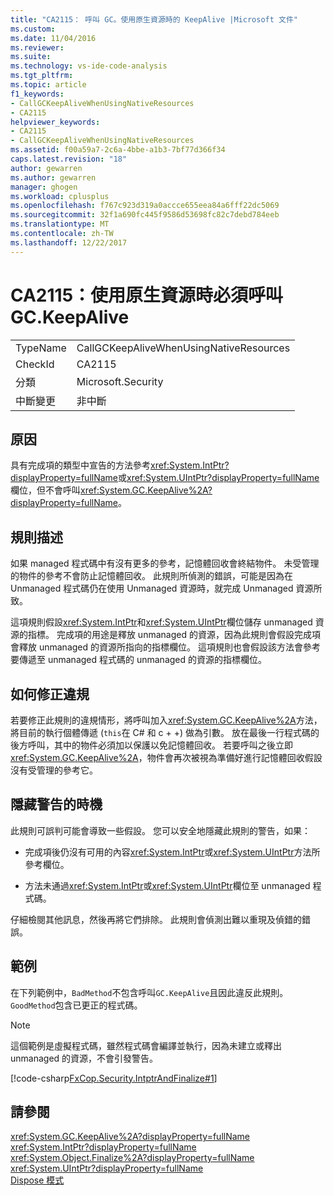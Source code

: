 ```yaml
---
title: "CA2115： 呼叫 GC。使用原生資源時的 KeepAlive |Microsoft 文件"
ms.custom: 
ms.date: 11/04/2016
ms.reviewer: 
ms.suite: 
ms.technology: vs-ide-code-analysis
ms.tgt_pltfrm: 
ms.topic: article
f1_keywords:
- CallGCKeepAliveWhenUsingNativeResources
- CA2115
helpviewer_keywords:
- CA2115
- CallGCKeepAliveWhenUsingNativeResources
ms.assetid: f00a59a7-2c6a-4bbe-a1b3-7bf77d366f34
caps.latest.revision: "18"
author: gewarren
ms.author: gewarren
manager: ghogen
ms.workload: cplusplus
ms.openlocfilehash: f767c923d319a0accce655eea84a6fff22dc5069
ms.sourcegitcommit: 32f1a690fc445f9586d53698fc82c7debd784eeb
ms.translationtype: MT
ms.contentlocale: zh-TW
ms.lasthandoff: 12/22/2017
---
```

# <a name="ca2115-call-gckeepalive-when-using-native-resources"></a>CA2115：使用原生資源時必須呼叫 GC.KeepAlive
|||  
|-|-|  
|TypeName|CallGCKeepAliveWhenUsingNativeResources|  
|CheckId|CA2115|  
|分類|Microsoft.Security|  
|中斷變更|非中斷|  
  
## <a name="cause"></a>原因  
 具有完成項的類型中宣告的方法參考<xref:System.IntPtr?displayProperty=fullName>或<xref:System.UIntPtr?displayProperty=fullName>欄位，但不會呼叫<xref:System.GC.KeepAlive%2A?displayProperty=fullName>。  
  
## <a name="rule-description"></a>規則描述  
 如果 managed 程式碼中有沒有更多的參考，記憶體回收會終結物件。 未受管理的物件的參考不會防止記憶體回收。 此規則所偵測的錯誤，可能是因為在 Unmanaged 程式碼仍在使用 Unmanaged 資源時，就完成 Unmanaged 資源所致。  
  
 這項規則假設<xref:System.IntPtr>和<xref:System.UIntPtr>欄位儲存 unmanaged 資源的指標。 完成項的用途是釋放 unmanaged 的資源，因為此規則會假設完成項會釋放 unmanaged 的資源所指向的指標欄位。 這項規則也會假設該方法會參考要傳遞至 unmanaged 程式碼的 unmanaged 的資源的指標欄位。  
  
## <a name="how-to-fix-violations"></a>如何修正違規  
 若要修正此規則的違規情形，將呼叫加入<xref:System.GC.KeepAlive%2A>方法，將目前的執行個體傳遞 (`this`在 C# 和 c + +) 做為引數。 放在最後一行程式碼的後方呼叫，其中的物件必須加以保護以免記憶體回收。 若要呼叫之後立即<xref:System.GC.KeepAlive%2A>，物件會再次被視為準備好進行記憶體回收假設沒有受管理的參考它。  
  
## <a name="when-to-suppress-warnings"></a>隱藏警告的時機  
 此規則可誤判可能會導致一些假設。 您可以安全地隱藏此規則的警告，如果：  
  
-   完成項後仍沒有可用的內容<xref:System.IntPtr>或<xref:System.UIntPtr>方法所參考欄位。  
  
-   方法未通過<xref:System.IntPtr>或<xref:System.UIntPtr>欄位至 unmanaged 程式碼。  
  
 仔細檢閱其他訊息，然後再將它們排除。 此規則會偵測出難以重現及偵錯的錯誤。  
  
## <a name="example"></a>範例  
 在下列範例中，`BadMethod`不包含呼叫`GC.KeepAlive`且因此違反此規則。 `GoodMethod`包含已更正的程式碼。  
  
> [!NOTE]
>  這個範例是虛擬程式碼，雖然程式碼會編譯並執行，因為未建立或釋出 unmanaged 的資源，不會引發警告。  
  
 [!code-csharp[FxCop.Security.IntptrAndFinalize#1](../code-quality/codesnippet/CSharp/ca2115-call-gc-keepalive-when-using-native-resources_1.cs)]  
  
## <a name="see-also"></a>請參閱  
 <xref:System.GC.KeepAlive%2A?displayProperty=fullName>   
 <xref:System.IntPtr?displayProperty=fullName>   
 <xref:System.Object.Finalize%2A?displayProperty=fullName>   
 <xref:System.UIntPtr?displayProperty=fullName>   
 [Dispose 模式](/dotnet/standard/design-guidelines/dispose-pattern)